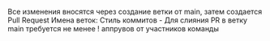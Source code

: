 Все изменения вносятся через создание ветки от main, затем создается Pull Request 
Имена веток:
Стиль коммитов - 
Для слияния PR в ветку main требуется не менее ! аппрувов от участников команды
